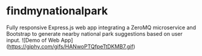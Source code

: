 # findmynationalpark

Fully responsive Express.js web app integrating a ZeroMQ microservice and Bootstrap to generate nearby national park suggestions based on user input. 
![Demo of Web App] (https://giphy.com/gifs/HANwoPTQfpeTtDKMB7.gif)


